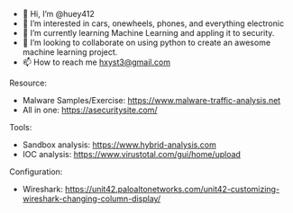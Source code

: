 - 👋 Hi, I’m @huey412
- 👀 I’m interested in cars, onewheels, phones, and everything electronic
- 🌱 I’m currently learning Machine Learning and appling it to security.
- 💞️ I’m looking to collaborate on using python to create an awesome machine learning project.
- 📫 How to reach me hxyst3@gmail.com

<!---
huey412/huey412 is a ✨ special ✨ repository because its `README.md` (this file) appears on your GitHub profile.
You can click the Preview link to take a look at your changes.
--->

Resource:
- Malware Samples/Exercise: https://www.malware-traffic-analysis.net
- All in one: https://asecuritysite.com/

Tools:
- Sandbox analysis: https://www.hybrid-analysis.com
- IOC analysis: https://www.virustotal.com/gui/home/upload

Configuration:
- Wireshark: https://unit42.paloaltonetworks.com/unit42-customizing-wireshark-changing-column-display/
